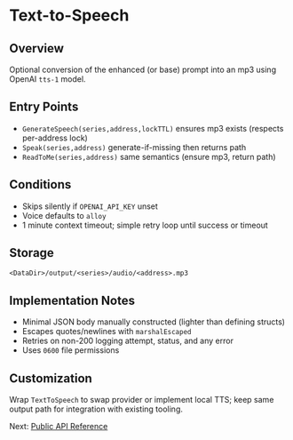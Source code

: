 # Text-to-Speech

## Overview

Optional conversion of the enhanced (or base) prompt into an mp3 using OpenAI `tts-1` model.

## Entry Points

- `GenerateSpeech(series,address,lockTTL)` ensures mp3 exists (respects per-address lock)
- `Speak(series,address)` generate-if-missing then returns path
- `ReadToMe(series,address)` same semantics (ensure mp3, return path)

## Conditions

- Skips silently if `OPENAI_API_KEY` unset
- Voice defaults to `alloy`
- 1 minute context timeout; simple retry loop until success or timeout

## Storage

`<DataDir>/output/<series>/audio/<address>.mp3`

## Implementation Notes

- Minimal JSON body manually constructed (lighter than defining structs)
- Escapes quotes/newlines with `marshalEscaped`
- Retries on non-200 logging attempt, status, and any error
- Uses `0600` file permissions

## Customization

Wrap `TextToSpeech` to swap provider or implement local TTS; keep same output path for integration with existing tooling.

Next: [Public API Reference](10-api-reference.md)
